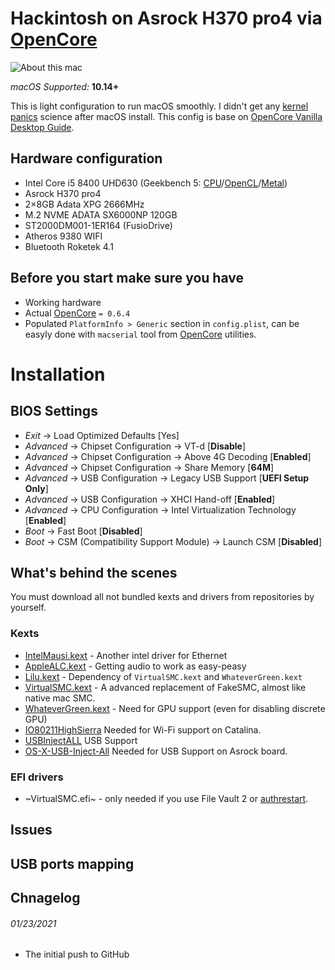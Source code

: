 # Hackintosh on Asrock H370 pro4 via [OpenCore][OC]

![About this mac][System Info]

*macOS Supported:* **10.14+**

This is light configuration to run macOS smoothly. I didn't get any [kernel panics][uptime] science after macOS install. This config is base on [OpenCore Vanilla Desktop Guide][Guide].

## Hardware configuration

* Intel Core i5 8400  UHD630 (Geekbench 5: [CPU][GB_CPU]/[OpenCL][GB_OCL]/[Metal][GB_MTL])
* Asrock H370 pro4
* 2×8GB Adata XPG 2666MHz
* M.2 NVME ADATA SX6000NP 120GB
* ST2000DM001-1ER164 (FusioDrive)
* Atheros 9380 WIFI
* Bluetooth Roketek 4.1

## Before you start make sure you have

* Working hardware
* Actual [OpenCore][OC] `= 0.6.4`
* Populated `PlatformInfo > Generic` section in `config.plist`, can be easyly done with `macserial` tool from [OpenCore][OC] utilities.

# Installation

## BIOS Settings

* *Exit* → Load Optimized Defaults [Yes]
* *Advanced* → Chipset Configuration → VT-d [**Disable**]
* *Advanced* → Chipset Configuration → Above 4G Decoding [**Enabled**]
* *Advanced* → Chipset Configuration → Share Memory [**64M**]
* *Advanced* → USB Configuration → Legacy USB Support [**UEFI Setup Only**]
* *Advanced* → USB Configuration → XHCI Hand-off [**Enabled**]
* *Advanced* → CPU Configuration → Intel Virtualization Technology [**Enabled**]
* *Boot* → Fast Boot [**Disabled**]
* *Boot* → CSM (Compatibility Support Module) → Launch CSM [**Disabled**]

## What's behind the scenes

You must download all not bundled kexts and drivers from repositories by yourself.

### Kexts

* [IntelMausi.kext][IntelMausi] - Another intel driver for Ethernet
* [AppleALC.kext][AppleALC] - Getting audio to work as easy-peasy
* [Lilu.kext][Lilu] - Dependency of `VirtualSMC.kext` and `WhateverGreen.kext`
* [VirtualSMC.kext][VirtualSMC] - A advanced replacement of FakeSMC, almost like native mac SMC.
* [WhateverGreen.kext][WG] - Need for GPU support (even for disabling discrete GPU)
* [IO80211HighSierra][WI] Needed for Wi-Fi support on Catalina.
* [USBInjectALL][USB] USB Support
* [OS-X-USB-Inject-All][USBS] Needed for USB Support on Asrock board.


### EFI drivers

* ~VirtualSMC.efi~ - only needed if you use File Vault 2 or [authrestart][FV2].

## Issues


## USB ports mapping


## Chnagelog
###### 01/23/2021
* The initial push to GitHub

[AppleALC]: https://github.com/acidanthera/AppleALC
[FV2]: https://lifehacker.com/bypass-a-filevault-password-at-startup-by-rebooting-fro-1686770324
[GB_CPU]: https://browser.geekbench.com/v5/cpu/6076431
[GB_MTL]: https://browser.geekbench.com/v5/compute/2289808
[GB_OCL]: https://browser.geekbench.com/v5/compute/2289810
[Guide]: https://dortania.github.io/OpenCore-Install-Guide/
[IntelMausi]: https://github.com/acidanthera/IntelMausi
[Lilu]: https://github.com/acidanthera/Lilu
[OC]: https://github.com/acidanthera/OpenCorePkg/releases
[System Info]: https://github.com/Dmitryjn/Hackintosh/info.png
[uptime]: https://eljnavas.files.wordpress.com/2021/01/uptime.png
[VirtualSMC]: https://github.com/acidanthera/VirtualSMC
[WG]: https://github.com/acidanthera/WhateverGreen
[WI]: https://github.com/khronokernel/IO80211-Patches/blob/main/10.13.6-High-Sierra-Kexts/IO80211HighSierra.kext.zip
[USB]: https://bitbucket.org/RehabMan/os-x-usb-inject-all/downloads/
[USBS]: https://github.com/RehabMan/OS-X-USB-Inject-All
